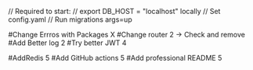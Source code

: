 // Required to start:
// export DB_HOST = "localhost" locally
// Set config.yaml
// Run migrations args=up

#Change Errros with Packages X
#Change router 2 -> Check and remove
#Add Better log 2
#Try better JWT 4

#AddRedis 5
#Add GitHub actions 5
#Add professional README 5
